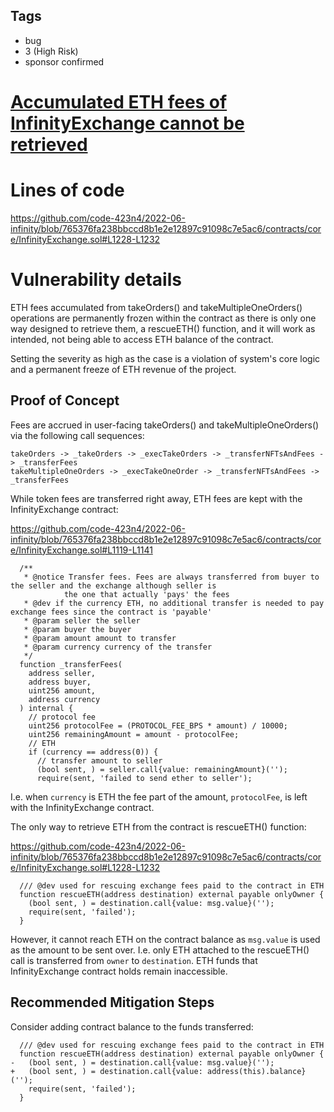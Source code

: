 ## Tags

- bug
- 3 (High Risk)
- sponsor confirmed

# [Accumulated ETH fees of InfinityExchange cannot be retrieved](https://github.com/code-423n4/2022-06-infinity-findings/issues/296) 

# Lines of code

https://github.com/code-423n4/2022-06-infinity/blob/765376fa238bbccd8b1e2e12897c91098c7e5ac6/contracts/core/InfinityExchange.sol#L1228-L1232


# Vulnerability details

ETH fees accumulated from takeOrders() and takeMultipleOneOrders() operations are permanently frozen within the contract as there is only one way designed to retrieve them, a rescueETH() function, and it will work as intended, not being able to access ETH balance of the contract.

Setting the severity as high as the case is a violation of system's core logic and a permanent freeze of ETH revenue of the project.

## Proof of Concept

Fees are accrued in user-facing takeOrders() and takeMultipleOneOrders() via the following call sequences:

```
takeOrders -> _takeOrders -> _execTakeOrders -> _transferNFTsAndFees -> _transferFees
takeMultipleOneOrders -> _execTakeOneOrder -> _transferNFTsAndFees -> _transferFees
```

While token fees are transferred right away, ETH fees are kept with the InfinityExchange contract:

https://github.com/code-423n4/2022-06-infinity/blob/765376fa238bbccd8b1e2e12897c91098c7e5ac6/contracts/core/InfinityExchange.sol#L1119-L1141

```solidity
  /**
   * @notice Transfer fees. Fees are always transferred from buyer to the seller and the exchange although seller is 
            the one that actually 'pays' the fees
   * @dev if the currency ETH, no additional transfer is needed to pay exchange fees since the contract is 'payable'
   * @param seller the seller
   * @param buyer the buyer
   * @param amount amount to transfer
   * @param currency currency of the transfer
   */
  function _transferFees(
    address seller,
    address buyer,
    uint256 amount,
    address currency
  ) internal {
    // protocol fee
    uint256 protocolFee = (PROTOCOL_FEE_BPS * amount) / 10000;
    uint256 remainingAmount = amount - protocolFee;
    // ETH
    if (currency == address(0)) {
      // transfer amount to seller
      (bool sent, ) = seller.call{value: remainingAmount}('');
      require(sent, 'failed to send ether to seller');
```

I.e. when `currency` is ETH the fee part of the amount, `protocolFee`, is left with the InfinityExchange contract.

The only way to retrieve ETH from the contract is rescueETH() function:

https://github.com/code-423n4/2022-06-infinity/blob/765376fa238bbccd8b1e2e12897c91098c7e5ac6/contracts/core/InfinityExchange.sol#L1228-L1232

```solidity
  /// @dev used for rescuing exchange fees paid to the contract in ETH
  function rescueETH(address destination) external payable onlyOwner {
    (bool sent, ) = destination.call{value: msg.value}('');
    require(sent, 'failed');
  }
```

However, it cannot reach ETH on the contract balance as `msg.value` is used as the amount to be sent over. I.e. only ETH attached to the rescueETH() call is transferred from `owner` to `destination`. ETH funds that InfinityExchange contract holds remain inaccessible.

## Recommended Mitigation Steps

Consider adding contract balance to the funds transferred:

```solidity
  /// @dev used for rescuing exchange fees paid to the contract in ETH
  function rescueETH(address destination) external payable onlyOwner {
-   (bool sent, ) = destination.call{value: msg.value}('');
+   (bool sent, ) = destination.call{value: address(this).balance}('');
    require(sent, 'failed');
  }
```

